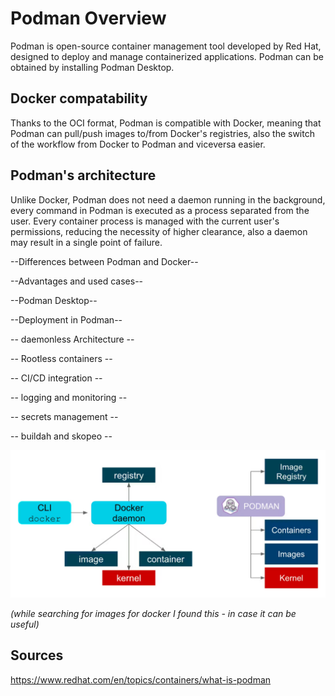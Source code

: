 # Podman Overview
Podman is open-source container management tool developed by Red Hat, designed to deploy and manage containerized applications. Podman can be obtained by installing Podman Desktop.

## Docker compatability
Thanks to the OCI format, Podman is compatible with Docker, meaning that Podman can pull/push images to/from Docker's registries, also the switch of the workflow from Docker to Podman and viceversa easier.


## Podman's architecture
Unlike Docker, Podman does not need a daemon running in the background, every command in Podman is executed as a process separated from the user. Every container process is managed with the current user's permissions, reducing the necessity of higher clearance, also a daemon may result in a single point of failure.


--Differences between Podman and Docker--





--Advantages and used cases--


--Podman Desktop--

--Deployment in Podman--


-- daemonless Architecture --


-- Rootless containers -- 

-- CI/CD integration --

-- logging and monitoring -- 


-- secrets management --


-- buildah and skopeo -- 


<p align="center">
  <img src="images/dockerAndPodman.png" alt="Esempio di immagine" />
</p>

_(while searching for images for docker I found this - in case it can be useful)_





## Sources
https://www.redhat.com/en/topics/containers/what-is-podman
